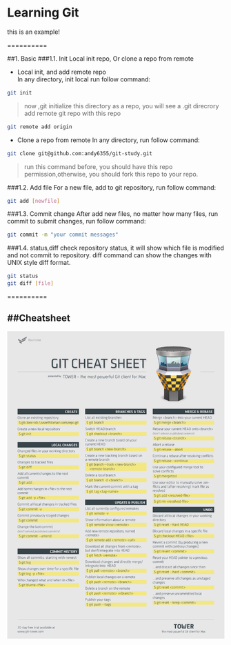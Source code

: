 Learning Git 
==========

this is an example!

==========

##1. Basic
###1.1. Init
Local init repo, Or clone a repo from remote<br>
* Local init, and add remote repo<br>
In any directory, init local run follow command:
```Bash
git init
```
>now ,git initialize this directory as a repo, you will see a .git direcrory
add remote git repo with this repo
```bash
git remote add origin 
```

* Clone a repo from remote
In any directory, run follow command:
```Bash
git clone git@github.com:andy6355/git-study.git
```
>run this command before, you should have this repo permission,otherwise, you should fork this repo to your repo.


###1.2. Add file
For a new file, add to git repository, run follow command:
```Bash
git add [newfile]
```

###1.3. Commit change
After add new files, no matter how many files, run commit to submit changes, run follow command:
```Bash
git commit -m "your commit messages"
```

###1.4. status,diff
check repository status, it will show which file is modified and not commit to repository. diff command can show the changes with UNIX style diff format.
```Bash
git status
git diff [file]
```   

 
==========

##Cheatsheet
---------
![](https://github.com/andy6355/git-study/blob/master/static/cheat-sheet-large01.png "come from : http://www.git-tower.com/blog/assets/2013-05-22-git-cheat-sheet/cheat-sheet-large01.png")


